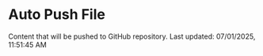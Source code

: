 # Auto Push File

Content that will be pushed to GitHub repository.
Last updated: 07/01/2025, 11:51:45 AM